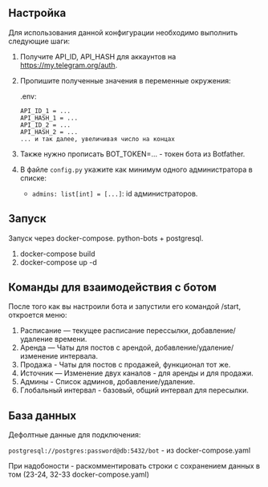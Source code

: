 ## Настройка

Для использования данной конфигурации необходимо выполнить следующие шаги:

1. Получите API_ID, API_HASH для аккаунтов на https://my.telegram.org/auth.
2. Пропишите полученные значения в переменные окружения:

    .env:
    ```
    API_ID_1 = ...
    API_HASH_1 = ...
    API_ID_2 = ...
    API_HASH_2 = ...
    ... и так далее, увеличивая число на концах
    ```
3. Также нужно прописать BOT_TOKEN=... - токен бота из Botfather.
4. В файле `config.py` укажите как минимум одного администратора в списке:
    - `admins: list[int] = [...]`: id администраторов.

## Запуск
Запуск через docker-compose. python-bots + postgresql.

1. docker-compose build
2. docker-compose up -d

## Команды для взаимодействия с ботом

После того как вы настроили бота и запустили его командой /start, откроется меню:

   1. Расписание — текущее расписание перессылки, добавление/удаление времени.
   2. Аренда — Чаты для постов с арендой, добавление/удаление/изменение интервала.
   3. Продажа - Чаты для постов с продажей, функционал тот же. 
   4. Источник — Изменение двух каналов - для аренды и для продажи.
   5. Админы - Список админов, добавление/удаление.
   6. Глобальный интервал - базовый, общий интервал для пересылки.

## База данных

Дефолтные данные для подключения:

   `postgresql://postgres:password@db:5432/bot` - из docker-compose.yaml

При надобоности - раскомментировать строки с сохранением данных в том (23-24, 32-33 docker-compose.yaml)
